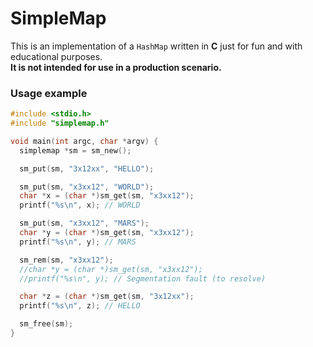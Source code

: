 # SimpleMap
This is an implementation of a `HashMap` written in **C** just for fun and with educational purposes.  
**It is not intended for use in a production scenario.**

### Usage example
```c
#include <stdio.h>
#include "simplemap.h"

void main(int argc, char *argv) {
  simplemap *sm = sm_new();

  sm_put(sm, "3x12xx", "HELLO");

  sm_put(sm, "x3xx12", "WORLD");
  char *x = (char *)sm_get(sm, "x3xx12");
  printf("%s\n", x); // WORLD

  sm_put(sm, "x3xx12", "MARS");
  char *y = (char *)sm_get(sm, "x3xx12");
  printf("%s\n", y); // MARS

  sm_rem(sm, "x3xx12");
  //char *y = (char *)sm_get(sm, "x3xx12");
  //printf("%s\n", y); // Segmentation fault (to resolve)

  char *z = (char *)sm_get(sm, "3x12xx");
  printf("%s\n", z); // HELLO

  sm_free(sm);
}
```
